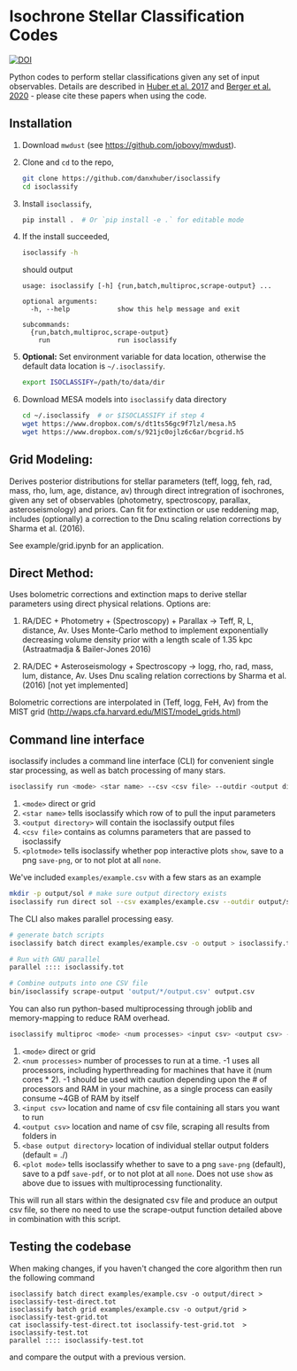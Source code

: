 # Isochrone Stellar Classification Codes

[![DOI](https://zenodo.org/badge/DOI/10.5281/zenodo.573372.svg)](https://doi.org/10.5281/zenodo.573372)

Python codes to perform stellar classifications given any set of input observables. Details are described in [Huber et al. 2017](http://adsabs.harvard.edu/abs/2017ApJ...844..102H) and [Berger et al. 2020](https://ui.adsabs.harvard.edu/abs/2020arXiv200107737B/abstract) - please cite these papers when using the code.

## Installation

1. Download `mwdust` (see https://github.com/jobovy/mwdust).

2. Clone and `cd` to the repo,

    ```bash
    git clone https://github.com/danxhuber/isoclassify
    cd isoclassify
    ```

3. Install `isoclassify`,

    ```bash
    pip install .  # Or `pip install -e .` for editable mode
    ```

4. If the install succeeded,

    ```bash
    isoclassify -h
    ```

    should output

    ```none
    usage: isoclassify [-h] {run,batch,multiproc,scrape-output} ...

    optional arguments:
      -h, --help            show this help message and exit

    subcommands:
      {run,batch,multiproc,scrape-output}
        run                 run isoclassify
    ```

5. **Optional:** Set environment variable for data location, otherwise the default data location is `~/.isoclassify`.

    ```bash
    export ISOCLASSIFY=/path/to/data/dir
    ```

6. Download MESA models into `isoclassify` data directory

    ```bash
    cd ~/.isoclassify  # or $ISOCLASSIFY if step 4
    wget https://www.dropbox.com/s/dt1ts56gc9f7lzl/mesa.h5
    wget https://www.dropbox.com/s/921jc0ojlz6c6ar/bcgrid.h5
    ```

## Grid Modeling:

Derives posterior distributions for stellar parameters (teff, logg, feh, rad, mass, rho, lum, age, distance, av) through direct intregration of isochrones, given any set of observables (photometry, spectroscopy, parallax, asteroseismology) and priors. Can fit for extinction or use reddening map, includes (optionally) a correction to the Dnu scaling relation corrections by Sharma et al. (2016). <br />

See example/grid.ipynb for an application.

## Direct Method:

Uses bolometric corrections and extinction maps to derive stellar parameters using direct physical relations. Options are: <br />

1.  RA/DEC + Photometry + (Spectroscopy) + Parallax -> Teff, R, L, distance, Av. Uses Monte-Carlo method to implement exponentially decreasing volume density prior with a length scale of 1.35 kpc (Astraatmadja & Bailer-Jones 2016)

1. RA/DEC + Asteroseismology + Spectroscopy -> logg, rho, rad, mass, lum, distance, Av. Uses Dnu scaling relation corrections by Sharma et al. (2016) [not yet implemented]

Bolometric corrections are interpolated in (Teff, logg, FeH, Av) from the MIST grid (http://waps.cfa.harvard.edu/MIST/model_grids.html)


## Command line interface

isoclassify includes a command line interface (CLI) for convenient single star processing, as well as batch processing of many stars.

```bash
isoclassify run <mode> <star name> --csv <csv file> --outdir <output directory> --plot <plotmode> 
```

1. `<mode>` direct or grid
1. `<star name>` tells isoclassify which row of <csv file> to pull the input parameters
1. `<output directory>` will contain the isoclassify output files
1. `<csv file>` contains as columns parameters that are passed to isoclassify
1. `<plotmode>` tells isoclassify whether pop interactive plots `show`, save to a png `save-png`, or to not plot at all `none`.

We've included `examples/example.csv` with a few stars as an example

```bash
mkdir -p output/sol # make sure output directory exists
isoclassify run direct sol --csv examples/example.csv --outdir output/sol --plot show
```

The CLI also makes parallel processing easy.

```bash
# generate batch scripts
isoclassify batch direct examples/example.csv -o output > isoclassify.tot 

# Run with GNU parallel
parallel :::: isoclassify.tot

# Combine outputs into one CSV file
bin/isoclassify scrape-output 'output/*/output.csv' output.csv
```

You can also run python-based multiprocessing through joblib and memory-mapping to reduce RAM overhead.

```bash
isoclassify multiproc <mode> <num processes> <input csv> <output csv> --baseoutdir <base output directory> --plot <plot mode>
```

1. `<mode>` direct or grid
1. `<num processes>` number of processes to run at a time. -1 uses all processors, including hyperthreading for machines that have it (num cores * 2). -1 should be used with caution depending upon the # of processors and RAM in your machine, as a single process can easily consume ~4GB of RAM by itself
1. `<input csv>` location and name of csv file containing all stars you want to run
1. `<output csv>` location and name of csv file, scraping all results from folders in <base output directory>
1. `<base output directory>` location of individual stellar output folders (default = ./)
1. `<plot mode>` tells isoclassify whether to save to a png `save-png` (default), save to a pdf `save-pdf`, or to not plot at all `none`. Does not use `show` as above due to issues with multiprocessing functionality.

This will run all stars within the designated csv file and produce an output csv file, so there no need to use the scrape-output function detailed above in combination with this script.

## Testing the codebase

When making changes, if you haven't changed the core algorithm then run the following command

```
isoclassify batch direct examples/example.csv -o output/direct > isoclassify-test-direct.tot 
isoclassify batch grid examples/example.csv -o output/grid > isoclassify-test-grid.tot 
cat isoclassify-test-direct.tot isoclassify-test-grid.tot  > isoclassify-test.tot
parallel :::: isoclassify-test.tot 
```

and compare the output with a previous version.
